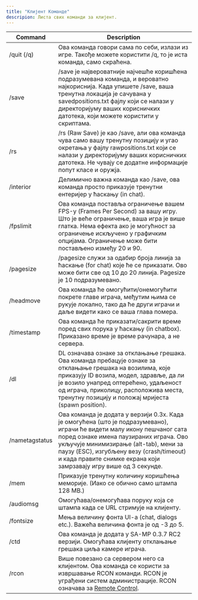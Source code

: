 ```yaml
---
title: "Клијент Команде"
descripion: Листа свих команди за клијент.
---
```


| Command        | Description                                                                                                                                                                                                                                                                                                                   |
| -------------- | ----------------------------------------------------------------------------------------------------------------------------------------------------------------------------------------------------------------------------------------------------------------------------------------------------------------------------- |
| /quit (/q)     | Ова команда говори сама по себи, излази из игре. Такође можете користити /q, то је иста команда, само скраћена.                                                                                                                                                                                                      		 |
| /save          | /save је највероватније најчешће коришћена подразумевана команда, и вероватно најкориснија. Када упишете /save, ваша тренутна локација је сачувана у savedpositions.txt фајлу који се налази у директоријуму ваших корисничких датотека, који можете користити у скриптама.                                          		 |
| /rs            | /rs (Raw Save) је као /save, али ова команда чува само вашу тренутну позицију и угао окретања у фајлу rawpositions.txt који се налази у директоријуму ваших корисничких датотека. Не чувају се додатне информације попут класе и оружја.                                                                             		 |
| /interior      | Делимично важна команда као /save, ова команда просто приказује тренутни ентеријер у ћаскању (in chat).                                                                                                                                                                                                              		 |
| /fpslimit      | Ова команда поставља ограничење вашем FPS-у (Frames Per Second) за вашу игру. Што је веће ограничење, ваша игра је више глатка. Нема ефекта ако је могућност за ограничење искључено у графичким опцијама. Ограничење може бити постављено између 20 и 90.                                                           		 |
| /pagesize      | /pagesize служи за одабир броја линија за ћаскање (for chat) које ће се приказати. Ово може бити све од 10 до 20 линија. Pagesize је 10 подразумевано.                                                                                                                                                                   	 |
| /headmove      | Ова команда ће омогућити/онемогућити покрете главе играча, међутим њима се рукује локално, тако да ће други играчи и даље видети како се ваша глава помера.                                                                                                                                                          		 |
| /timestamp     | Ова команда ће приказати/сакрити време поред свих порука у ћаскању (in chatbox). Приказано време је време рачунара, а не сервера.                                                                                                                                                                                    		 |
| /dl            | DL означава ознаке за отклањање грешака. Ова команда пребацује ознаке за отклањање грешака на возилима, које приказују ID возила, модел, здравље, да ли је возило унапред оптерећено, удаљеност од играча, приколицу, расположива места, тренутну позицију и положај мријеста (spawn position).                      		 |
| /nametagstatus | Ова команда је додата у верзији 0.3x. Када је омогућена (што је подразумевано), играчи ће видети малу икону пешчаног сата поред ознаке имена паузираних играча. Ово укључује минимизирање (alt-tab), мени за паузу (ESC), изгубљену везу (crash/timeout) и када правите снимке екрана који замрзавају игру више од 3 секунде. |
| /mem           | Приказује тренутну количину коришћења меморије. (Иако се обично само штампа 128 MB.)                                                                                                                                                                                                                                 		 |
| /audiomsg      | Омогућава/онемогућава поруку која се штампа када се URL стримује на клијенту.                                                                                                                                                                                                                                                 |
| /fontsize      | Мења величину фонта UI-a (chat, dialogs etc.). Важећа величина фонта је од -3 до 5.                                                                                                                                                                                                                                           |
| /ctd           | Ова команда је додата у SA-MP 0.3.7 RC2 верзији. Омогућава клијенту отклањање грешака циља камере играча.                                                                                                                                                                                                                     |
| /rcon          | Више повезано са сервером него са клијентом. Ова команда се користи за извршавање RCON команди. RCON је уграђени систем администрације. RCON означава за [Remote Control](../server/ControllingServer#using-rcon).                                                                                                            |
